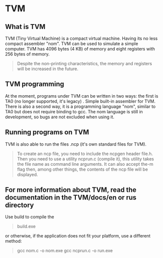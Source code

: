 # TVM
## What is TVM
TVM (Tiny Virtual Machine) is a compact virtual machine. Having its no less compact assembler "nom". TVM can be used to simulate a simple computer. TVM has 4096 bytes (4 KB) of memory and eight registers with 256 bytes of memory.
> Despite the non-printing characteristics, the memory and registers will be increased in the future.

## TVM programming
At the moment, programs under TVM can be written in two ways: the first is TA0 (no longer supported, it's legacy) . Simple built-in assembler for TVM. There is also a second way, it is a programming language "nom", similar to TA0 but does not require binding to gcc. The nom language is still in development, so bugs are not excluded when using it.

## Running programs on TVM
TVM is also able to run the files .ncp (it's own standard files for TVM).
> To create an ncp file, you need to include the ncpgen header file.h. Then you need to use a utility ncprun.c (compile it), this utility takes the file name as command line arguments.
> It can also accept the-m flag then, among other things, the contents of the ncp file will be displayed.

## For more information about TVM, read the documentation in the TVM/docs/en or rus directory
Use build to compile the 

> build.exe

or otherwise, if the application does not fit your platform, use a different method:

> gcc nom.c -o nom.exe gcc ncprun.c -o run.exe
